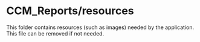 # CCM_Reports/resources

This folder contains resources (such as images) needed by the application. This file can
be removed if not needed.
